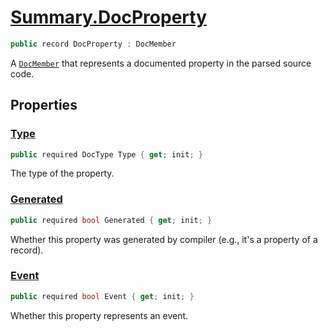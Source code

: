 # [Summary.DocProperty](../src/Core/DocProperty.cs#L6)
```cs
public record DocProperty : DocMember
```

A [`DocMember`](./Summary.DocMember.md) that represents a documented property in the parsed source code.

## Properties
### [Type](../src/Core/DocProperty.cs#L11)
```cs
public required DocType Type { get; init; }
```

The type of the property.

### [Generated](../src/Core/DocProperty.cs#L16)
```cs
public required bool Generated { get; init; }
```

Whether this property was generated by compiler (e.g., it's a property of a record).

### [Event](../src/Core/DocProperty.cs#L21)
```cs
public required bool Event { get; init; }
```

Whether this property represents an event.

